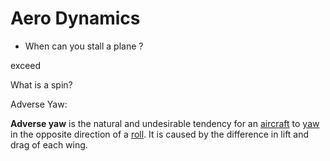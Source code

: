 # Aero Dynamics



* When can you stall a plane ? 

exceed



What is a spin? 



Adverse Yaw: 

**Adverse yaw** is the natural and undesirable tendency for an [aircraft](https://www.wikiwand.com/en/Aircraft) to [yaw](https://www.wikiwand.com/en/Aircraft_principal_axes#Vertical_axis_.28yaw.29) in the opposite direction of a [roll](https://www.wikiwand.com/en/Aircraft_principal_axes#Longitudinal_axis_.28roll.29). It is caused by the difference in lift and drag of each wing.  
